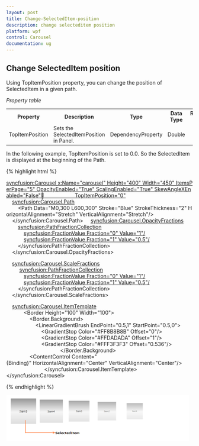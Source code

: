 ```yaml
---
layout: post
title: Change-SelectedItem-position
description: change selecteditem position
platform: wpf
control: Carousel
documentation: ug
---
```


## Change SelectedItem position

Using TopItemPosition property, you can change the position of SelectedItem in a given path.



  _Property table_

<table>
<tr>
<th>
Property </th><th>
Description </th><th>
Type </th><th>
Data Type </th><th>
Reference links </th></tr>
<tr>
<td>
TopItemPosition</td><td>
Sets the SelectedItemPosition in Panel.</td><td>
DependencyProperty</td><td>
Double</td><td>
</td></tr>
</table>


In the following example, TopItemPosition is set to 0.0. So the SelectedItem is displayed at the beginning of the Path.



{% highlight html %}



<syncfusion:Carousel x:Name="carousel" Height="400" Width="450" ItemsPerPage="5" OpacityEnabled="True" ScalingEnabled="True" SkewAngleXEnabled="False"                     TopItemPosition="0">
    <syncfusion:Carousel.Path>
        <Path Data="M0,300 L600,300" Stroke="Blue" StrokeThickness="2" HorizontalAlignment="Stretch" VerticalAlignment="Stretch"/>
    </syncfusion:Carousel.Path>
    <syncfusion:Carousel.OpacityFractions>
        <syncfusion:PathFractionCollection>
            <!--Fraction represents the position in Path-                Value represents the Opacity of Carousel item in a particular point-->
            <syncfusion:FractionValue Fraction="0" Value="1"/>
            <syncfusion:FractionValue Fraction="1" Value="0.5"/>
        </syncfusion:PathFractionCollection>
    </syncfusion:Carousel.OpacityFractions>

    <syncfusion:Carousel.ScaleFractions>
         <syncfusion:PathFractionCollection>
            <syncfusion:FractionValue Fraction="0" Value="1"/>
            <syncfusion:FractionValue Fraction="1" Value="0.5"/>
        </syncfusion:PathFractionCollection>
    </syncfusion:Carousel.ScaleFractions>

    <syncfusion:Carousel.ItemTemplate>
        <DataTemplate>
            <Border Height="100" Width="100">
                <Border.Background>
                    <LinearGradientBrush EndPoint="0.5,1" StartPoint="0.5,0">
                        <GradientStop Color="#FF8B8B8B" Offset="0"/>
                        <GradientStop Color="#FFDADADA" Offset="1"/>
                        <GradientStop Color="#FFF3F3F3" Offset="0.536"/>
                    </LinearGradientBrush>
                </Border.Background>
                <ContentControl Content="{Binding}" HorizontalAlignment="Center" VerticalAlignment="Center"/>
            </Border>
        </DataTemplate>
    </syncfusion:Carousel.ItemTemplate>
</syncfusion:Carousel>


{% endhighlight %}


![](Change-SelectedItem-position_images/Change-SelectedItem-position_img1.png)



